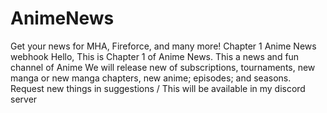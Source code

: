# AnimeNews
Get your news for MHA, Fireforce, and many more!
Chapter 1 Anime News webhook
Hello, This is Chapter 1 of Anime News.
This a news and fun channel of Anime
We will release new of subscriptions, tournaments, new manga or new manga chapters, new anime; episodes; and seasons. Request new things in suggestions / This will be available in my discord server

